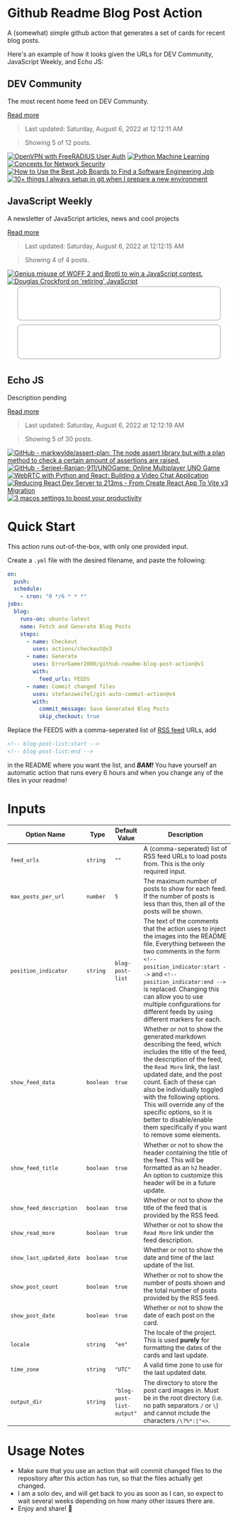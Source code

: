 # Github Readme Blog Post Action

A (somewhat) simple github action that generates a set of cards for recent blog posts.

Here's an example of how it looks given the URLs for DEV Community, JavaScript Weekly, and Echo JS:

<!-- post-list:start -->
## DEV Community

The most recent home feed on DEV Community.

[Read more](https://dev.to)
> Last updated: Saturday, August 6, 2022 at 12:12:11 AM

> Showing 5 of 12 posts.

[![OpenVPN with FreeRADIUS User Auth](https://raw.githubusercontent.com/ErrorGamer2000/github-readme-blog-post-action/main/generated_files/DEV_Community/OpenVPN_with_FreeRADIUS_User_Auth.svg)](https://dev.to/febryandana/openvpn-with-freeradius-user-auth-4912)
[![Python Machine Learning](https://raw.githubusercontent.com/ErrorGamer2000/github-readme-blog-post-action/main/generated_files/DEV_Community/Python_Machine_Learning.svg)](https://dev.to/serpapi/python-machine-learning-4664)
[![Concepts for Network Security](https://raw.githubusercontent.com/ErrorGamer2000/github-readme-blog-post-action/main/generated_files/DEV_Community/Concepts_for_Network_Security.svg)](https://dev.to/tsaitprofessio1/concepts-for-network-security-5fne)
[![How to Use the Best Job Boards to Find a Software Engineering Job](https://raw.githubusercontent.com/ErrorGamer2000/github-readme-blog-post-action/main/generated_files/DEV_Community/How_to_Use_the_Best_Job_Boards_to_Find_a_Software_Engineering_Job.svg)](https://dev.to/bootdotdev/how-to-use-the-best-job-boards-to-find-a-software-engineering-job-37bd)
[![10+ things I always setup in git when I prepare a new environment](https://raw.githubusercontent.com/ErrorGamer2000/github-readme-blog-post-action/main/generated_files/DEV_Community/10+_things_I_always_setup_in_git_when_I_prepare_a_new_environment.svg)](https://dev.to/waleedhcoder/10-things-i-always-setup-in-git-when-i-prepare-a-new-environment-978)


## JavaScript Weekly

A newsletter of JavaScript articles, news and cool projects

[Read more](https://javascriptweekly.com/)
> Last updated: Saturday, August 6, 2022 at 12:12:15 AM

> Showing 4 of 4 posts.

[![Genius misuse of WOFF 2 and Brotli to win a JavaScript contest.](https://raw.githubusercontent.com/ErrorGamer2000/github-readme-blog-post-action/main/generated_files/JavaScript_Weekly/Genius_misuse_of_WOFF_2_and_Brotli_to_win_a_JavaScript_contest..svg)](https://javascriptweekly.com/issues/601)
[![Douglas Crockford on 'retiring' JavaScript](https://raw.githubusercontent.com/ErrorGamer2000/github-readme-blog-post-action/main/generated_files/JavaScript_Weekly/Douglas_Crockford_on_'retiring'_JavaScript.svg)](https://javascriptweekly.com/issues/600)
[![Common JavaScript issues developers face](https://raw.githubusercontent.com/ErrorGamer2000/github-readme-blog-post-action/main/generated_files/JavaScript_Weekly/Common_JavaScript_issues_developers_face.svg)](https://javascriptweekly.com/issues/599)
[![Vite 3, or in French: quick, quick, quick.](https://raw.githubusercontent.com/ErrorGamer2000/github-readme-blog-post-action/main/generated_files/JavaScript_Weekly/Vite_3__or_in_French__quick__quick__quick..svg)](https://javascriptweekly.com/issues/598)


## Echo JS

Description pending

[Read more](
http://www.echojs.com
)
> Last updated: Saturday, August 6, 2022 at 12:12:19 AM

> Showing 5 of 30 posts.

[![GitHub - markwylde/assert-plan: The node assert library but with a plan method to check a certain amount of assertions are raised.](https://raw.githubusercontent.com/ErrorGamer2000/github-readme-blog-post-action/main/generated_files/_Echo_JS_/GitHub_-_markwylde_assert-plan__The_node_assert_library_but_with_a_plan_method_to_check_a_certain_amount_of_assertions_are_raised..svg)](https://github.com/markwylde/assert-plan)
[![GitHub - Serjeel-Ranjan-911/UNOGame: Online Multiplayer UNO Game](https://raw.githubusercontent.com/ErrorGamer2000/github-readme-blog-post-action/main/generated_files/_Echo_JS_/GitHub_-_Serjeel-Ranjan-911_UNOGame__Online_Multiplayer_UNO_Game.svg)](https://github.com/Serjeel-Ranjan-911/UNOGame)
[![WebRTC with Python and React: Building a Video Chat Application](https://raw.githubusercontent.com/ErrorGamer2000/github-readme-blog-post-action/main/generated_files/_Echo_JS_/WebRTC_with_Python_and_React__Building_a_Video_Chat_Application.svg)](https://www.metered.ca/blog/webrtc-with-python-building-a-video-chat-application/)
[![Reducing React Dev Server to 213ms - From Create React App To Vite v3 Migration](https://raw.githubusercontent.com/ErrorGamer2000/github-readme-blog-post-action/main/generated_files/_Echo_JS_/Reducing_React_Dev_Server_to_213ms_-_From_Create_React_App_To_Vite_v3_Migration.svg)](
https://orizens.com/blog/reducing-react-dev-server-to-213ms-from-create-react-app-to-vite-migration/
)
[![3 macos settings to boost your productivity](https://raw.githubusercontent.com/ErrorGamer2000/github-readme-blog-post-action/main/generated_files/_Echo_JS_/3_macos_settings_to_boost_your_productivity.svg)](https://dev.to/przemyslawjanpietrzak/3-macos-settings-to-boost-your-productivity-38j7)


<!-- post-list:end -->

# Quick Start

This action runs out-of-the-box, with only one provided input.

Create a `.yml` file with the desired filename, and paste the following:

```yml
on:
  push:
  schedule:
    - cron: "0 */6 * * *"
jobs:
  blog:
    runs-on: ubuntu-latest
    name: Fetch and Generate Blog Posts
    steps:
      - name: Checkout
        uses: actions/checkout@v3
      - name: Generate
        uses: ErrorGamer2000/github-readme-blog-post-action@v1
        with:
          feed_urls: FEEDS
      - name: Commit changed files
        uses: stefanzweifel/git-auto-commit-action@v4
        with:
          commit_message: Save Generated Blog Posts
          skip_checkout: true
```

Replace the FEEDS with a comma-seperated list of [RSS feed](https://rss.com/blog/how-do-rss-feeds-work/) URLs, add

```md
<!-- blog-post-list:start -->
<!-- blog-post-list:end -->
```

in the README where you want the list, and **_BAM!_** You have yourself an automatic action that runs every 6 hours and when you change any of the files in your readme!

# Inputs

<table>
  <thead>
    <tr>
      <th>Option Name</th>
      <th>Type</th>
      <th>Default Value</th>
      <th>Description</th>
    </tr>
  </thead>
  <tbody>
    <tr>
      <td><code>feed_urls</code></td>
      <td><code>string</code></td>
      <td><code>""</code></td>
      <td>A (comma-seperated) list of RSS feed URLs to load posts from. This is the only required input.</td>
    </tr>
    <tr>
      <td><code>max_posts_per_url</code></td>
      <td><code>number</code></td>
      <td><code>5</code></td>
      <td>The maximum number of posts to show for each feed. If the number of posts is less than this, then all of the posts will be shown.</td>
    </tr>
    <tr>
      <td><code>position_indicator</code></td>
      <td><code>string</code></td>
      <td><code>blog-post-list</code></td>
      <td>The text of the comments that the action uses to inject the images into the README file. Everything between the two comments in the form <code>&lt;!-- position_indicator:start --&gt;</code> and <code>&lt;!-- position_indicator:end --&gt;</code> is replaced. Changing this can allow you to use multiple configurations for different feeds by using different markers for each.</td>
    </tr>
    <tr>
      <td><code>show_feed_data</code></td>
      <td><code>boolean</code></td>
      <td><code>true</code></td>
      <td>Whether or not to show the generated markdown describing the feed, which includes the title of the feed, the description of the feed, the <code>Read More</code> link, the last updated date, and the post count. Each of these can also be individually toggled with the following options. This will override any of the specific options, so it is better to disable/enable them specifically if you want to remove some elements.</td>
    </tr>
    <tr>
      <td><code>show_feed_title</code></td>
      <td><code>boolean</code></td>
      <td><code>true</code></td>
      <td>Whether or not to show the header containing the title of the feed. This will be formatted as an <code>h2</code> header. An option to customize this header will be in a future update.</td>
    </tr>
    <tr>
      <td><code>show_feed_description</code></td>
      <td><code>boolean</code></td>
      <td><code>true</code></td>
      <td>Whether or not to show the title of the feed that is provided by the RSS feed.</td>
    </tr>
    <tr>
      <td><code>show_read_more</code></td>
      <td><code>boolean</code></td>
      <td><code>true</code></td>
      <td>Whether or not to show the <code>Read More</code> link under the feed description.</td>
    </tr>
    <tr>
      <td><code>show_last_updated_date</code></td>
      <td><code>boolean</code></td>
      <td><code>true</code></td>
      <td>Whether or not to show the date and time of the last update of the list.</td>
    </tr>
    <tr>
      <td><code>show_post_count</code></td>
      <td><code>boolean</code></td>
      <td><code>true</code></td>
      <td>Whether or not to show the number of posts shown and the total number of posts provided by the RSS feed.</td>
    </tr>
    <tr>
      <td><code>show_post_date</code></td>
      <td><code>boolean</code></td>
      <td><code>true</code></td>
      <td>Whether or not to show the date of each post on the card.</td>
    </tr>
    <tr>
      <td><code>locale</code></td>
      <td><code>string</code></td>
      <td><code>"en"</code></td>
      <td>The locale of the project. This is used <strong>purely</strong> for formatting the dates of the cards and last update.</td>
    </tr>
    <tr>
      <td><code>time_zone</code></td>
      <td><code>string</code></td>
      <td><code>"UTC"</code></td>
      <td>A valid time zone to use for the last updated date.</td>
    </tr>
    <tr>
      <td><code>output_dir</code></td>
      <td><code>string</code></td>
      <td><code>"blog-post-list-output"</code></td>
      <td>The directory to store the post card images in. Must be in the root directory (i.e. no path separators <code>/</code> or <code>\</code>) and cannot include the characters <code>/\?%*:|"&lt;&gt;</code>.</td>
    </tr>
<!--
    <tr>
      <td><code></code></td>
      <td><cde></cde></td>
      <td><code></code></td>
      <td></td>
    </tr>
-->
  </tbody>
</table>

# Usage Notes

- Make sure that you use an action that will commit changed files to the repository after this action has run, so that the files actually get changed.
- I am a solo dev, and will get back to you as soon as I can, so expect to wait several weeks depending on how many other issues there are.
- Enjoy and share! 🤗
